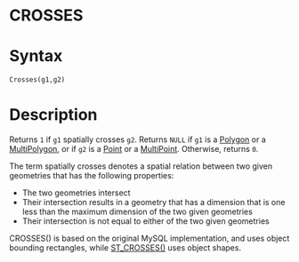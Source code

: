 # CROSSES

#

# Syntax

```
Crosses(g1,g2)
```

#

# Description

Returns `1` if `g1` spatially crosses `g2`. Returns `NULL` if `g1` is
a [Polygon](../wkb/polygonfromwkb.md) or a [MultiPolygon](../wkb/multipolygonfromwkb.md), or if `g2` is a
[Point](../point-properties/point-properties-y.md) or a [MultiPoint](../wkb/multipointfromwkb.md). Otherwise, returns `0`.

The term spatially crosses denotes a spatial relation between two
given geometries that has the following properties:

* The two geometries intersect
* Their intersection results in a geometry that has a dimension that is one
 less than the maximum dimension of the two given geometries
* Their intersection is not equal to either of the two given geometries

CROSSES() is based on the original MySQL implementation, and uses object bounding rectangles, while [ST_CROSSES()](/en/st_crosses/) uses object shapes.